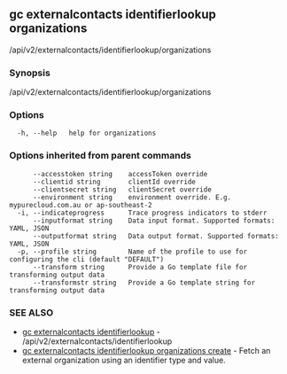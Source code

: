 ## gc externalcontacts identifierlookup organizations

/api/v2/externalcontacts/identifierlookup/organizations

### Synopsis

/api/v2/externalcontacts/identifierlookup/organizations

### Options

```
  -h, --help   help for organizations
```

### Options inherited from parent commands

```
      --accesstoken string    accessToken override
      --clientid string       clientId override
      --clientsecret string   clientSecret override
      --environment string    environment override. E.g. mypurecloud.com.au or ap-southeast-2
  -i, --indicateprogress      Trace progress indicators to stderr
      --inputformat string    Data input format. Supported formats: YAML, JSON
      --outputformat string   Data output format. Supported formats: YAML, JSON
  -p, --profile string        Name of the profile to use for configuring the cli (default "DEFAULT")
      --transform string      Provide a Go template file for transforming output data
      --transformstr string   Provide a Go template string for transforming output data
```

### SEE ALSO

* [gc externalcontacts identifierlookup](gc_externalcontacts_identifierlookup.html)	 - /api/v2/externalcontacts/identifierlookup
* [gc externalcontacts identifierlookup organizations create](gc_externalcontacts_identifierlookup_organizations_create.html)	 - Fetch an external organization using an identifier type and value.


